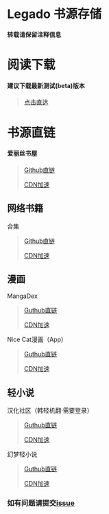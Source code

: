 # Legado 书源存储
**转载请保留注释信息**
# 阅读下载
#### 建议下载最新测试(beta)版本
> [点击直达](https://github.com/gedoor/legado/releases)
# 书源直链
#### 爱丽丝书屋
>[Github直链](https://raw.githubusercontent.com/yezechuandl/source-legado/main/source/爱丽丝书屋.json)
>
>[CDN加速](https://fastly.jsdelivr.net/gh/yezechuandl/source-legado@main/source/爱丽丝书屋.json)
>
## 网络书籍
合集
>[Github直链](https://raw.githubusercontent.com/yezechuandl/source-legado/main/source/杂七杂八.json)
>
>[CDN加速](https://fastly.jsdelivr.net/gh/yezechuandl/source-legado@main/source/杂七杂八.json)
## 漫画
MangaDex
>[Guthub直链](https://raw.githubusercontent.com/yezechuandl/source-legado/main/source/漫画/MangaDex.json)
>
>[CDN加速](https://fastly.jsdelivr.net/gh/yezechuandl/source-legado@main/source/漫画/MangaDex.json)
>
Nice Cat漫画（App）
>[Guthub直链](https://raw.githubusercontent.com/yezechuandl/source-legado/main/source/漫画/NiceCat.json)
>
>[CDN加速](https://fastly.jsdelivr.net/gh/yezechuandl/source-legado@main/source/漫画/NiceCat.json)
>
## 轻小说
汉化社区（韩轻机翻·需要登录）
>[Guthub直链](https://raw.githubusercontent.com/yezechuandl/source-legado/main/source/轻小说/汉化社区.json)
>
>[CDN加速](https://fastly.jsdelivr.net/gh/yezechuandl/source-legado@main/source/轻小说/汉化社区.json)
>
幻梦轻小说
>[Guthub直链](https://raw.githubusercontent.com/yezechuandl/source-legado/main/source/轻小说/幻梦轻小说.json)
>
>[CDN加速](https://fastly.jsdelivr.net/gh/yezechuandl/source-legado@main/source/轻小说/幻梦轻小说.json)
>
### 如有问题请提交[issue](https://github.com/yezechuandl/source-legado/issues)
